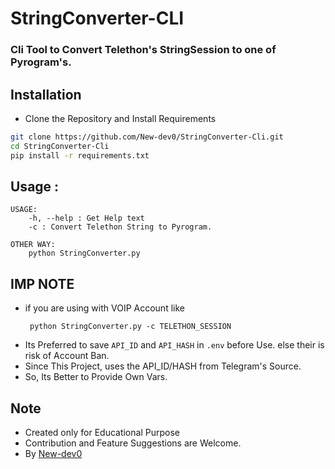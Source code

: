 # StringConverter-CLI
###  Cli Tool to Convert Telethon's StringSession to one of Pyrogram's.

## Installation
 * Clone the Repository and Install Requirements
 ```bash
 git clone https://github.com/New-dev0/StringConverter-Cli.git
 cd StringConverter-Cli
 pip install -r requirements.txt
 ```

## Usage :
```
USAGE:
    -h, --help : Get Help text
    -c : Convert Telethon String to Pyrogram.

OTHER WAY:
    python StringConverter.py
```

## IMP NOTE
 * if you are using with VOIP Account like
   ```
    python StringConverter.py -c TELETHON_SESSION
   ```
 * Its Preferred to save `API_ID` and `API_HASH` in `.env` before Use.
   else their is risk of Account Ban.
 * Since This Project, uses the API_ID/HASH from Telegram's Source.
 * So, Its Better to Provide Own Vars.


## Note
* Created only for Educational Purpose
* Contribution and Feature Suggestions are Welcome.
* By [New-dev0](https://github.com/New-dev0)
